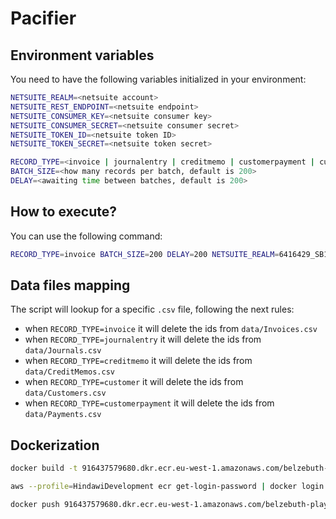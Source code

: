 # Pacifier

## Environment variables

You need to have the following variables initialized in your environment:

```bash
NETSUITE_REALM=<netsuite account>
NETSUITE_REST_ENDPOINT=<netsuite endpoint>
NETSUITE_CONSUMER_KEY=<netsuite consumer key>
NETSUITE_CONSUMER_SECRET=<netsuite consumer secret>
NETSUITE_TOKEN_ID=<netsuite token ID>
NETSUITE_TOKEN_SECRET=<netsuite token secret>

RECORD_TYPE=<invoice | journalentry | creditmemo | customerpayment | customer>
BATCH_SIZE=<how many records per batch, default is 200>
DELAY=<awaiting time between batches, default is 200>
```

## How to execute?

You can use the following command:

```bash
RECORD_TYPE=invoice BATCH_SIZE=200 DELAY=200 NETSUITE_REALM=6416429_SB1 NETSUITE_REST_ENDPOINT=https://6416429-sb1.suitetalk.api.netsuite.com/services/rest/ NETSUITE_CONSUMER_KEY=<consumer key> NETSUITE_CONSUMER_SECRET=<consumer secret> NETSUITE_TOKEN_ID=<token id> NETSUITE_TOKEN_SECRET=<token secret> npx ts-node terminator.ts
```

## Data files mapping

The script will lookup for a specific `.csv` file, following the next rules:
* when `RECORD_TYPE=invoice` it will delete the ids from `data/Invoices.csv`
* when `RECORD_TYPE=journalentry` it will delete the ids from `data/Journals.csv`
* when `RECORD_TYPE=creditmemo` it will delete the ids from `data/CreditMemos.csv`
* when `RECORD_TYPE=customer` it will delete the ids from `data/Customers.csv`
* when `RECORD_TYPE=customerpayment` it will delete the ids from `data/Payments.csv`

## Dockerization

```sh
docker build -t 916437579680.dkr.ecr.eu-west-1.amazonaws.com/belzebuth-playground:netsuite-pacifier-0.7.0 -f Dockerfile .
```

```sh
aws --profile=HindawiDevelopment ecr get-login-password | docker login --username AWS --password-stdin 916437579680.dkr.ecr.eu-west-1.amazonaws.com
```

```sh
docker push 916437579680.dkr.ecr.eu-west-1.amazonaws.com/belzebuth-playground:netsuite-pacifier-0.7.0
```

